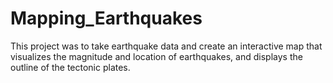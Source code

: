 # Mapping_Earthquakes

This project was to take earthquake data and create an interactive map that visualizes the magnitude and location of earthquakes, and displays the outline of the tectonic plates.
